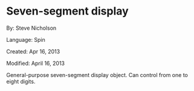 # Seven-segment display

By: Steve Nicholson

Language: Spin

Created: Apr 16, 2013

Modified: April 16, 2013

General-purpose seven-segment display object. Can control from one to eight digits.

